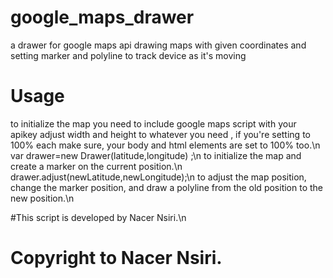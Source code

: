 # google_maps_drawer
a drawer for google maps api drawing maps with given coordinates and setting marker and polyline to track device as it's moving

# Usage
to initialize the map you need to include google maps script with your apikey adjust width and height to whatever you need , if you're setting to 100% each make sure, your body and html elements are set to 100% too.\n
var drawer=new Drawer(latitude,longitude) ;\n
to initialize the map and create a marker on the current position.\n
drawer.adjust(newLatitude,newLongitude);\n
to adjust the map position, change the marker position, and draw a polyline from the old position to the new position.\n


 #This script is developed by Nacer Nsiri.\n
 # Copyright to Nacer Nsiri.
